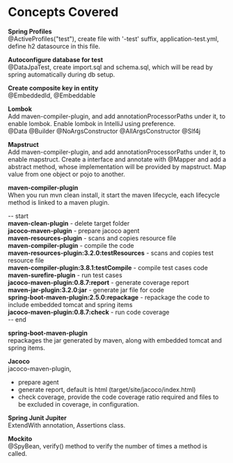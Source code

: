 # Concepts Covered

**Spring Profiles**  
@ActiveProfiles("test"), create file with '-test' suffix, application-test.yml, define h2 datasource in this file.

**Autoconfigure database for test**  
@DataJpaTest, create import.sql and schema.sql, which will be read by spring automatically during db setup.

**Create composite key in entity**  
@EmbeddedId, @Embeddable

**Lombok**  
Add maven-compiler-plugin, and add annotationProcessorPaths under it, to enable lombok. Enable lombok in IntelliJ using preference.  
@Data @Builder @NoArgsConstructor @AllArgsConstructor @Slf4j

**Mapstruct**  
Add maven-compiler-plugin, and add annotationProcessorPaths under it, to enable mapstruct. Create a interface and annotate with @Mapper and add a abstract method, whose implementation will be provided by mapstruct. Map value from one object or pojo to another.

**maven-compiler-plugin**  
When you run mvn clean install, it start the maven lifecycle, each lifecycle method is linked to a maven plugin.  

--  start  
**maven-clean-plugin** - delete target folder  
**jacoco-maven-plugin** - prepare jacoco agent  
**maven-resources-plugin** - scans and copies resource file  
**maven-compiler-plugin** - compile the code  
**maven-resources-plugin:3.2.0:testResources** - scans and copies test resource file  
**maven-compiler-plugin:3.8.1:testCompile** - compile test cases code  
**maven-surefire-plugin** - run test cases  
**jacoco-maven-plugin:0.8.7:report** - generate coverage report  
**maven-jar-plugin:3.2.0:jar** - generate jar file for code  
**spring-boot-maven-plugin:2.5.0:repackage** - repackage the code to include embedded tomcat and spring items  
**jacoco-maven-plugin:0.8.7:check** - run code coverage  
-- end

**spring-boot-maven-plugin**  
repackages the jar generated by maven, along with embedded tomcat and spring items.

**Jacoco**  
jacoco-maven-plugin,  
- prepare agent  
- generate report, default is html (target/site/jacoco/index.html) 
- check coverage, provide the code coverage ratio required and files to be excluded in coverage, in configuration.

**Spring Junit Jupiter**  
ExtendWith annotation, Assertions class.

**Mockito**  
@SpyBean, verify() method to verify the number of times a method is called.